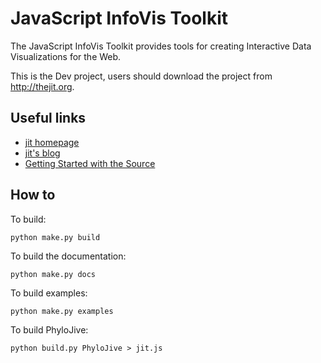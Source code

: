 JavaScript InfoVis Toolkit
==========================

The JavaScript InfoVis Toolkit provides tools for creating Interactive Data 
Visualizations for the Web.

This is the Dev project, users should download the project from http://thejit.org.

Useful links
------
  - [jit homepage](http://thejit.org)
  - [jit's blog](http://blog.thejit.org)
  - [Getting Started with the Source](https://github.com/philogb/jit/wiki/Getting-Started)
  
  
How to
------

To build:

    python make.py build


To build the documentation:

    python make.py docs


To build examples:

    python make.py examples

To build PhyloJive:

    python build.py PhyloJive > jit.js
